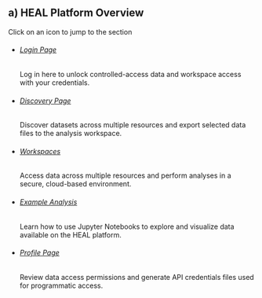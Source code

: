 ## a) HEAL Platform Overview

Click on an icon to jump to the section


<ul class="image-list-small">
    <li>
        <a href="#LoginPage" style="background-image: url('img/healdataorg_login.png');"></a>
        <div class="details">
            <h6><a href="#LoginPage">Login Page</a></h6>
            <p class="image-author">Log in here to unlock controlled-access data and workspace access with your credentials.</p>
        </div>
    </li>
    <li>
        <a href="#Discovery" style="background-image: url('img/grid_discovery_color.png');"></a>
        <div class="details">
            <h6><a href="#Discovery">Discovery Page</a></h6>
            <p class="image-author">Discover datasets across multiple resources and export selected data files to the analysis workspace.</p>
        </div>
    </li>
    <li>
        <a href="#Workspaces" style="background-image: url('img/workspace_flavors.png');"></a>
        <div class="details">
            <h6><a href="#Workspaces">Workspaces</a></h6>
            <p class="image-author">Access data across multiple resources and perform analyses in a secure, cloud-based environment.</p>
        </div>
    </li>
    <li>
        <a href="#StaticNoteboks" style="background-image: url('img/grid_notebooks_color.png');"></a>
        <div class="details">
            <h6><a href="#StaticNoteboks">Example Analysis</a></h6>
            <p class="image-author">Learn how to use Jupyter Notebooks to explore and visualize data available on the HEAL platform.</p>
        </div>
    </li>
    <li>
        <a href="#ProfilePage" style="background-image: url('img/profile_access.png');"></a>
        <div class="details">
            <h6><a href="#ProfilePage">Profile Page</a></h6>
            <p class="image-author">Review data access permissions and generate API credentials files used for programmatic access.</p>
        </div>
    </li>
</ul>
</p>
